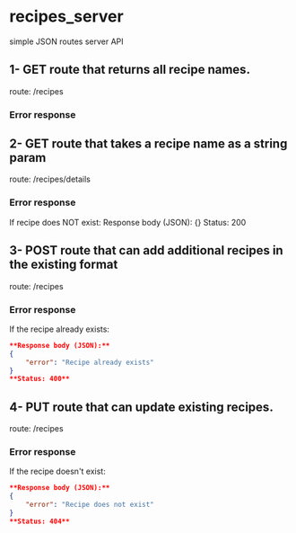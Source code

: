 # recipes_server
simple JSON routes server API


## 1- GET route that returns all recipe names.
route: /recipes

### Error response


## 2- GET route that takes a recipe name as a string param
route: /recipes/details

### Error response
If recipe does NOT exist: 
Response body (JSON): {}
Status: 200


## 3- POST route that can add additional recipes in the existing format
route: /recipes

### Error response
If the recipe already exists:

```json
**Response body (JSON):**
{
	"error": "Recipe already exists"
}
**Status: 400**
```


## 4- PUT route that can update existing recipes.
route: /recipes

### Error response
If the recipe doesn't exist:

```json
**Response body (JSON):**
{
	"error": "Recipe does not exist"
}
**Status: 404**
```
